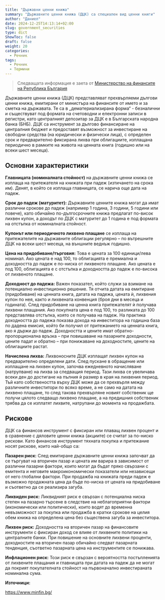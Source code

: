 ```yaml
---
title: "Държавни ценни книжа"
summary: "Държавните ценни книжа (ДЦК) са специален вид ценни книги"
author: "Даниел"
date: 2024-12-25T14:13:14+02:00
slug: government_securities
type: dict
ShowToc: false
draft: false
weight: 20
categories:
  - Речник
tags:
  - Речник
  - Термини
---
```


> Следващата информация е заета от [Министерство на финансите на Република България](https://www.minfin.bg/)

Държавните ценни книжа (ДЦК) представляват прехвърляеми дългови ценни книжа, емитирани от министъра на финансите от името и за сметка на държавата. Те са в „дематериализирана форма“ - безналични и съществуват под формата на счетоводни и електронни записи в регистри, като централният депозитар за ДЦК е в Българската народна банка (БНБ). ДЦК са инструмент за дългово финансиране на централния бюджет и предоставят възможност за инвестиране на свободни средства (на юридически и физически лица), с определен срок и предварително фиксирана лихва при облигациите, изплащана периодично в рамките на живота на ценната книга (годишно или на всеки шест месеца). 

## Основни характеристики

**Главницата (номиналната стойност)** на държавните ценни книжа се изплаща на притежателя на книжата при падеж (изтичането на срока им). Денят, в който се изплаща главницата, се нарича още дата на падеж. 

**Срок до падеж (матуритет):** Държавните ценните книжа могат да имат различни срокове до падеж (например 1 година, 3 години, 5 години или повече), като обичайно по-дългосрочните книжа предлагат по-висок лихвен купон, а доходът по ДЦК с матуритет до 1 година е под формата на отстъпка от номиналната стойност. 

**Купонът или периодичното лихвено плащане** се изплаща на притежателите на държавните облигации регулярно – по вътрешните ДЦК на всеки шест месеца, на външните веднъж годишно.

**Цена на придобиване/търговия:** Това е цената за 100 единици/лева номинал. Ако цената е над 100, то облигацията е премиална и доходността до падеж е по-ниска от лихвеното плащане. Ако цената е под 100, облигацията e с отстъпка и доходността до падеж е по-висока от лихвеното плащане. 

**Доходност до падежа:** Важен показател, който служи за взимане на потенциално инвестиционно решение. Тя отчита датата на емитиране (придобиване) на ценната книга, датата на падежа, цената ѝ, лихвения купон по нея, както и лихвената конвенция (броя дни в месеца и годината). След придобиване на ценна книга притежателят ѝ получава лихвени плащания. Ако покупната цена е под 100, то разликата до 100 представлява отстъпка, която се получава на падеж. На практика доходността до падежа показва дохода на инвеститора на годишна база по дадена емисия, който би получил от притежанието на ценната книга, ако я държи до падеж. Доходността и цените имат обратно-пропорционална връзка – при повишаване на пазарните доходности, цените падат и обратно – при понижаване на доходностите, цените на облигациите растат. 

**Начислена лихва:** Лихвоносните ДЦК изплащат лихвен купон на предварително определени дати. След пускане в обращение или изплащане на лихвен купон, започва ежедневното начисляване (натрупване) на лихва за следващия период. Тази лихва се увеличава всеки ден до достигане на пълния ѝ размер в края на лихвения период. Тъй като собствеността върху ДЦК може да се прехвърля между различните инвеститори по всяко време, а не само на датата на лихвено плащане, то след такова прехвърляне новият собственик ще получи цялото следващо лихвено плащане, а на предишния собственик трябва да се изплатят лихвите, натрупани до момента на продажбата.

## Рискове

ДЦК са финансов инструмент с фиксиран или плаващ лихвен процент и в сравнение с дяловите ценни книжа (акциите) се считат за по-ниско рискови. Като финансов инструмент тяхната покупка и притежание носят рискове, които най-общо са: 

**Пазарен риск:** След емитиране държавните ценни книжа започват да се търгуват на вторичен пазар и цената им варира в зависимост от различни пазарни фактори, които могат да бъдат пряко свързани с емитента и неговите макроикономически показатели или независещи от него глобални фактори. При продажба на книжата преди падеж е възможно продажната цена да бъде по-ниска от цената на придобиване и съответно да се реализира загуба. 

**Ликвиден риск:** Ликвидният риск е свързан с потенциална ниска степен на пазарно търсене в следствие на неблагоприятни фактори (икономически или политически), които водят до временна невъзможност за покупка или продажба в кратки срокове на целия обем книжа на определена цена без съществена загуба за инвеститора. 

**Лихвен риск:** Доходността на вторичен пазар на финансовите инструменти с фиксиран доход се влияе от лихвените политики на централните банки. При повишение на основните лихвени проценти, доходностите на вторичен пазар обичайно следват пазарната тенденция, съответно пазарната цена на инструментите се понижава. 

**Инфлационен риск:** Този риск е свързан с вероятността постъпленията от лихвените плащания и главницата при датата на падеж да не могат да покрият покупателната стойност на първоначално инвестираната номинална сума.


**Източници:**

https://www.minfin.bg/
